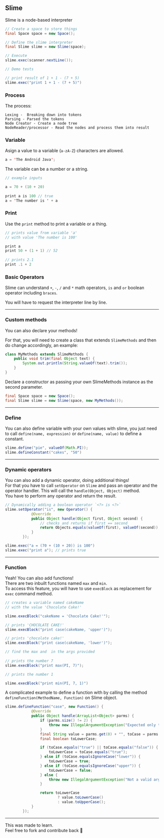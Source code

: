 ## Slime

Slime is a node-based interpreter

```java
// Create a space to store things
final Space space = new Space();

// Define the slime interpreter
final Slime slime = new Slime(space);

// Execute
slime.exec(scanner.nextLine());

// Demo tests

// print result of 1 + 1 - (7 + 5)       
slime.exec("print 1 + 1 - (7 + 5)")
```

### Process

The process:

```
Lexing -  Breaking down into tokens
Parsing - Parsed the tokens
Node Creator - Create a node tree
NodeReader/processor - Read the nodes and process them into result
```

### Variable

Asign a value to a variable (`a-zA-Z`) characters are allowed.

```java
a = 'The Android Java';
```

The variable can be a number or a string.

```java
// example inputs

a = 70 + (10 + 20)
        
print a is 100 // true
a = 'The number is ' + a
```

### Print

Use the `print` method to print a variable or a thing.

```java
// prints value from variable 'a' 
// with value 'The number is 100'

print a
print 50 + (1 + 1) // 52
        
// prints 2.1        
print .1 + 2
```

### Basic Operators

Slime can understand `+`, `-`, `/` and `*` math operators, `is` and `or` boolean operator including `braces`.

You will have to request the interpreter line by line.

<hr>

### Custom methods

You can also declare your methods!<br>

For that, you will need to create a class that extends `SlimeMethods`
and then do change accordingly, an example:

```java
class MyMethods extends SlimeMethods {
    public void trim(final Object text) {
        System.out.println(String.valueOf(text).trim());
    }
}
```

Declare a constructor as passing your own SlimeMethods instance as the second parameter.

```java
final Space space = new Space();
final Slime slime = new Slime(space, new MyMethods());
```

<hr>

### Define

You can also define variable with your own values with slime, you just need to call `define(name, expression)` or `define(name, value)` to define a constant.

```java
slime.define("pie", valueOf(Math.PI));
slime.defineConstant("cakes", "50")
```

<hr>

### Dynamic operators

You can also add a dynamic operator, doing additional things!<br>
For that you have to call `setOperator` on `Slime` and pass an operator and the operator handler. This will call the `handle(Object, Object)` method.<br>
You have to perform any operator and return the result.

```java
// Dynamically adding a boolean operator `<?> is <?>`
slime.setOperator("is", new Operator() {
            @Override
            public Object handle(Object first, Object second) {
                // checks and returns if first == second
                return Objects.equals(valueOf(first), valueOf(second));
            }
        });

slime.exec("a = (70 + (10 + 20)) is 100")
slime.exec("print a"); // prints true
```
<hr>

### Function

Yeah! You can also add functions!<br>
There are two inbuilt functions named `max` and `min`.<br>
To access this feature, you will have to use `execBlock` as replacement for `exec` command method. 

```java
// creates a variable named cakeName 
// with the value 'Chocolate Cake!'

slime.execBlock("cakeName = 'Chocolate Cake!'");

// prints 'CHOCOLATE CAKE!'
slime.execBlock("print case(cakeName, 'upper')");

// prints 'chocolate cake!'
slime.execBlock("print case(cakeName, 'lower')");

// find the max and  in the args provided
        
// prints the number 7     
slime.execBlock("print max(PI, 7)");

// prints the number 1

slime.execBlock("print min(PI, 7, 1)")
```

A complicated example to define a function with by calling the method `defineFunction(MethodName, Function)` on Slime object.

```java
slime.defineFunction("case", new Function() {
            @Override
            public Object handle(ArrayList<Object> parms) {
                if (parms.size() != 2) {
                    throw new IllegalArgumentException("Expected only two parameter!");
                }
                final String value = parms.get(0) + "", toCase = parms.get(1) + "";
                final boolean toLowerCase;

                if (toCase.equals("true") || toCase.equals("false")) {
                    toLowerCase = toCase.equals("true");
                } else if (toCase.equalsIgnoreCase("lower")) {
                    toLowerCase = true;
                } else if (toCase.equalsIgnoreCase("upper")) {
                    toLowerCase = false;
                } else {
                    throw new IllegalArgumentException("Not a valid argument '" + toCase + "'");
                }

                return toLowerCase
                        ? value.toLowerCase()
                        : value.toUpperCase();
            }
        });
```
<hr>
This was made to learn.
<br>
Feel free to fork and contribute back 🙂
